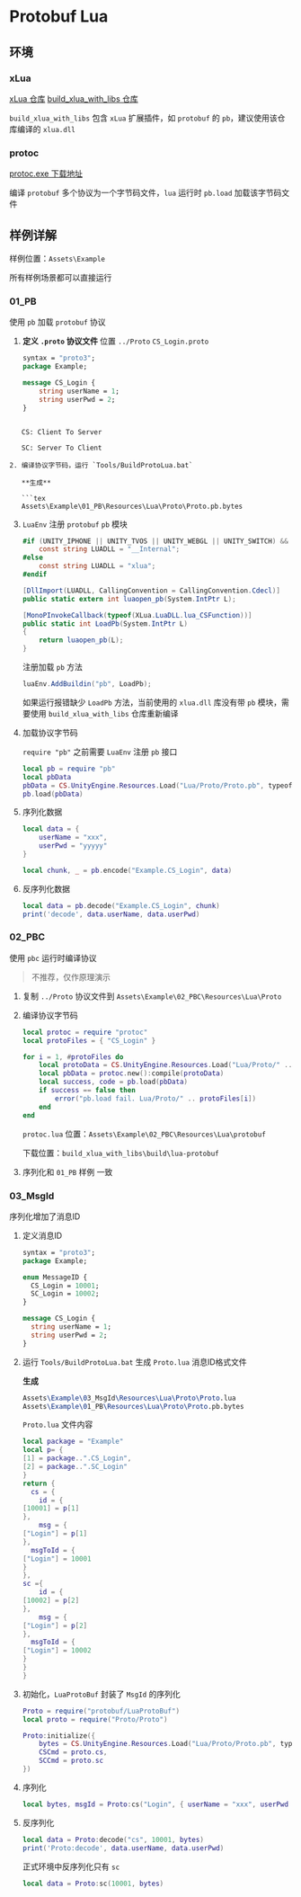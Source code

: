 # Protobuf Lua

## 环境

### xLua

[xLua 仓库](https://github.com/Tencent/xLua.git) [build_xlua_with_libs 仓库](https://github.com/chexiongsheng/build_xlua_with_libs.git)

`build_xlua_with_libs` 包含 `xLua` 扩展插件，如 `protobuf` 的 `pb`，建议使用该仓库编译的 `xlua.dll`

### protoc

[protoc.exe 下载地址](https://github.com/protocolbuffers/protobuf/releases)

编译 `protobuf` 多个协议为一个字节码文件，`lua` 运行时 `pb.load` 加载该字节码文件





## **样例详解**

样例位置：`Assets\Example`

所有样例场景都可以直接运行

### 01_PB

使用 `pb` 加载 `protobuf` 协议

1. **定义 `.proto` 协议文件**
    位置 `../Proto`
    `CS_Login.proto`

   ```protobuf
   syntax = "proto3";
   package Example;
   
   message CS_Login {
       string userName = 1;
       string userPwd = 2;
   }
   ```
```
   
   CS: Client To Server
   
   SC: Server To Client
   
2. 编译协议字节码，运行 `Tools/BuildProtoLua.bat`

   **生成**

   ```tex
   Assets\Example\01_PB\Resources\Lua\Proto\Proto.pb.bytes
```

3. `LuaEnv` 注册 `protobuf` `pb` 模块

    ```c#
    #if (UNITY_IPHONE || UNITY_TVOS || UNITY_WEBGL || UNITY_SWITCH) && !UNITY_EDITOR
    	const string LUADLL = "__Internal";
    #else
        const string LUADLL = "xlua";
    #endif
    
    [DllImport(LUADLL, CallingConvention = CallingConvention.Cdecl)]
    public static extern int luaopen_pb(System.IntPtr L);
    
    [MonoPInvokeCallback(typeof(XLua.LuaDLL.lua_CSFunction))]
    public static int LoadPb(System.IntPtr L)
    {
    	return luaopen_pb(L);
    }
    ```

    注册加载 `pb` 方法

    ```c#
    luaEnv.AddBuildin("pb", LoadPb);
    ```

    如果运行报错缺少 `LoadPb` 方法，当前使用的 `xlua.dll` 库没有带 `pb` 模块，需要使用 `build_xlua_with_libs` 仓库重新编译

4. 加载协议字节码

    `require "pb"` 之前需要 `LuaEnv` 注册 `pb` 接口

    ```lua
    local pb = require "pb"
    local pbData
    pbData = CS.UnityEngine.Resources.Load("Lua/Proto/Proto.pb", typeof(CS.UnityEngine.TextAsset)).bytes
    pb.load(pbData)
    ```

5. 序列化数据

    ```lua
    local data = {
        userName = "xxx",
        userPwd = "yyyyy"
    }
    
    local chunk, _ = pb.encode("Example.CS_Login", data)
    ```

6. 反序列化数据

    ```lua
    local data = pb.decode("Example.CS_Login", chunk)
    print('decode', data.userName, data.userPwd)
    ```

### 02_PBC

使用 `pbc` 运行时编译协议

> 不推荐，仅作原理演示

1. 复制 `../Proto` 协议文件到 `Assets\Example\02_PBC\Resources\Lua\Proto`

2. 编译协议字节码

   ```lua
   local protoc = require "protoc"
   local protoFiles = { "CS_Login" }
   
   for i = 1, #protoFiles do
       local protoData = CS.UnityEngine.Resources.Load("Lua/Proto/" .. protoFiles[i], typeof(CS.UnityEngine.TextAsset)).bytes
       local pbData = protoc.new():compile(protoData)
       local success, code = pb.load(pbData)
       if success == false then
           error("pb.load fail. Lua/Proto/" .. protoFiles[i])
       end
   end
   ```

   `protoc.lua` 位置：`Assets\Example\02_PBC\Resources\Lua\protobuf`

   下载位置：`build_xlua_with_libs\build\lua-protobuf`

3. 序列化和 `01_PB` 样例 一致

### 03_MsgId

序列化增加了消息ID

1. 定义消息ID

   ```protobuf
   syntax = "proto3";
   package Example;
   
   enum MessageID {
     CS_Login = 10001;
     SC_Login = 10002;
   }
   
   message CS_Login {
     string userName = 1;
     string userPwd = 2;
   }
   ```

2. 运行 `Tools/BuildProtoLua.bat` 生成 `Proto.lua` 消息ID格式文件

   **生成**

   ```tex
   Assets\Example\03_MsgId\Resources\Lua\Proto\Proto.lua
   Assets\Example\01_PB\Resources\Lua\Proto\Proto.pb.bytes
   ```

   `Proto.lua` 文件内容

   ```lua
   local package = "Example"
   local p= {
   [1] = package..".CS_Login",
   [2] = package..".SC_Login"
   }
   return {
     cs = {
       id = {
   [10001] = p[1]
   },
       msg = {
   ["Login"] = p[1]
   },
     msgToId = {
   ["Login"] = 10001
   }
   },
   sc ={
       id = {
   [10002] = p[2]
   },
       msg = {
   ["Login"] = p[2]
   },
     msgToId = {
   ["Login"] = 10002
   }
   }
   }
   ```

3. 初始化，`LuaProtoBuf` 封装了 `MsgId` 的序列化

   ```lua
   Proto = require("protobuf/LuaProtoBuf")
   local proto = require("Proto/Proto")
   
   Proto:initialize({
       bytes = CS.UnityEngine.Resources.Load("Lua/Proto/Proto.pb", typeof(CS.UnityEngine.TextAsset)).bytes,
       CSCmd = proto.cs,
       SCCmd = proto.sc
   })
   ```

4. 序列化

   ```lua
   local bytes, msgId = Proto:cs("Login", { userName = "xxx", userPwd = "yyyyy" })
   ```

5. 反序列化

   ```lua
   local data = Proto:decode("cs", 10001, bytes)
   print('Proto:decode', data.userName, data.userPwd)
   ```

   正式环境中反序列化只有 `sc`

   ```lua
   local data = Proto:sc(10001, bytes)
   ```

   

